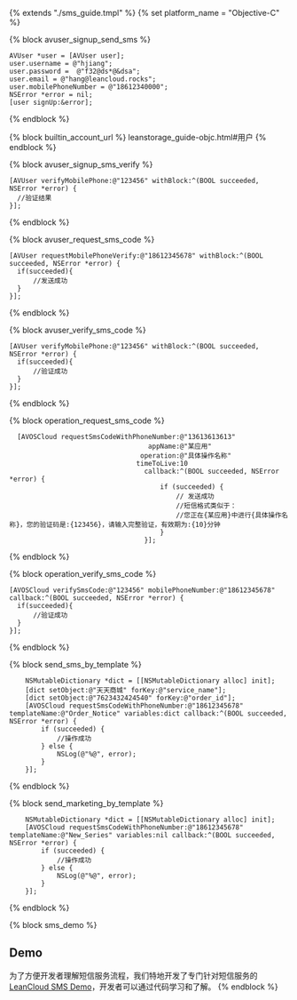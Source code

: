 {% extends "./sms_guide.tmpl" %}
{% set platform_name = "Objective-C" %}

{% block avuser_signup_send_sms %}
  ```objc
  AVUser *user = [AVUser user];
  user.username = @"hjiang";
  user.password =  @"f32@ds*@&dsa";
  user.email = @"hang@leancloud.rocks";
  user.mobilePhoneNumber = @"18612340000";
  NSError *error = nil;
  [user signUp:&error];
  ```
{% endblock %}

{% block builtin_account_url %}
leanstorage_guide-objc.html#用户
{% endblock %}

{% block avuser_signup_sms_verify %}
  ```objc
[AVUser verifyMobilePhone:@"123456" withBlock:^(BOOL succeeded, NSError *error) {
    //验证结果
}];
  ```
{% endblock %}

{% block avuser_request_sms_code %}
  ```objc
[AVUser requestMobilePhoneVerify:@"18612345678" withBlock:^(BOOL succeeded, NSError *error) {
    if(succeeded){
        //发送成功
    }
}];
  ```
{% endblock %}

{% block avuser_verify_sms_code %}
  ```objc
[AVUser verifyMobilePhone:@"123456" withBlock:^(BOOL succeeded, NSError *error) {
    if(succeeded){
        //验证成功
    }
}];
  ```
{% endblock %}

{% block operation_request_sms_code %}
  ```objc
    [AVOSCloud requestSmsCodeWithPhoneNumber:@"13613613613"
                                     appName:@"某应用"
                                   operation:@"具体操作名称"
                                  timeToLive:10
                                    callback:^(BOOL succeeded, NSError *error) {
                                        if (succeeded) {
                                            // 发送成功
                                            //短信格式类似于：
                                            //您正在{某应用}中进行{具体操作名称}，您的验证码是:{123456}，请输入完整验证，有效期为:{10}分钟
                                        }
                                    }];
  ```
{% endblock %}

{% block operation_verify_sms_code %}
  ```objc
[AVOSCloud verifySmsCode:@"123456" mobilePhoneNumber:@"18612345678" callback:^(BOOL succeeded, NSError *error) {
    if(succeeded){
        //验证成功
    }
}];
  ```
{% endblock %}

{% block send_sms_by_template %}
```objc
    NSMutableDictionary *dict = [[NSMutableDictionary alloc] init];
    [dict setObject:@"天天商城" forKey:@"service_name"];
    [dict setObject:@"7623432424540" forKey:@"order_id"];
    [AVOSCloud requestSmsCodeWithPhoneNumber:@"18612345678" templateName:@"Order_Notice" variables:dict callback:^(BOOL succeeded, NSError *error) {
        if (succeeded) {
            //操作成功
        } else {
            NSLog(@"%@", error);
        }
    }];
```
{% endblock %}

{% block send_marketing_by_template %}
```objc
    NSMutableDictionary *dict = [[NSMutableDictionary alloc] init];
    [AVOSCloud requestSmsCodeWithPhoneNumber:@"18612345678" templateName:@"New_Series" variables:nil callback:^(BOOL succeeded, NSError *error) {
        if (succeeded) {
            //操作成功
        } else {
            NSLog(@"%@", error);
        }
    }];
```
{% endblock %}

{% block sms_demo %}
## Demo

为了方便开发者理解短信服务流程，我们特地开发了专门针对短信服务的 [LeanCloud SMS Demo](https://github.com/leancloud/leancloud-smsdemo-ios)，开发者可以通过代码学习和了解。
{% endblock %}
